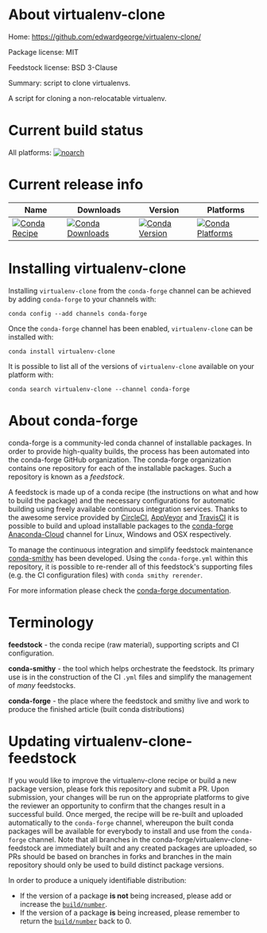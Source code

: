 About virtualenv-clone
======================

Home: https://github.com/edwardgeorge/virtualenv-clone/

Package license: MIT

Feedstock license: BSD 3-Clause

Summary: script to clone virtualenvs.

A script for cloning a non-relocatable virtualenv.


Current build status
====================

All platforms:
[![noarch](https://img.shields.io/circleci/project/github/conda-forge/virtualenv-clone-feedstock/master.svg?label=noarch)](https://circleci.com/gh/conda-forge/virtualenv-clone-feedstock)

Current release info
====================

| Name | Downloads | Version | Platforms |
| --- | --- | --- | --- |
| [![Conda Recipe](https://img.shields.io/badge/recipe-virtualenv--clone-green.svg)](https://anaconda.org/conda-forge/virtualenv-clone) | [![Conda Downloads](https://img.shields.io/conda/dn/conda-forge/virtualenv-clone.svg)](https://anaconda.org/conda-forge/virtualenv-clone) | [![Conda Version](https://img.shields.io/conda/vn/conda-forge/virtualenv-clone.svg)](https://anaconda.org/conda-forge/virtualenv-clone) | [![Conda Platforms](https://img.shields.io/conda/pn/conda-forge/virtualenv-clone.svg)](https://anaconda.org/conda-forge/virtualenv-clone) |

Installing virtualenv-clone
===========================

Installing `virtualenv-clone` from the `conda-forge` channel can be achieved by adding `conda-forge` to your channels with:

```
conda config --add channels conda-forge
```

Once the `conda-forge` channel has been enabled, `virtualenv-clone` can be installed with:

```
conda install virtualenv-clone
```

It is possible to list all of the versions of `virtualenv-clone` available on your platform with:

```
conda search virtualenv-clone --channel conda-forge
```


About conda-forge
=================

conda-forge is a community-led conda channel of installable packages.
In order to provide high-quality builds, the process has been automated into the
conda-forge GitHub organization. The conda-forge organization contains one repository
for each of the installable packages. Such a repository is known as a *feedstock*.

A feedstock is made up of a conda recipe (the instructions on what and how to build
the package) and the necessary configurations for automatic building using freely
available continuous integration services. Thanks to the awesome service provided by
[CircleCI](https://circleci.com/), [AppVeyor](http://www.appveyor.com/)
and [TravisCI](https://travis-ci.org/) it is possible to build and upload installable
packages to the [conda-forge](https://anaconda.org/conda-forge)
[Anaconda-Cloud](http://docs.anaconda.org/) channel for Linux, Windows and OSX respectively.

To manage the continuous integration and simplify feedstock maintenance
[conda-smithy](http://github.com/conda-forge/conda-smithy) has been developed.
Using the ``conda-forge.yml`` within this repository, it is possible to re-render all of
this feedstock's supporting files (e.g. the CI configuration files) with ``conda smithy rerender``.

For more information please check the [conda-forge documentation](https://conda-forge.org/docs/).

Terminology
===========

**feedstock** - the conda recipe (raw material), supporting scripts and CI configuration.

**conda-smithy** - the tool which helps orchestrate the feedstock.
                   Its primary use is in the construction of the CI ``.yml`` files
                   and simplify the management of *many* feedstocks.

**conda-forge** - the place where the feedstock and smithy live and work to
                  produce the finished article (built conda distributions)


Updating virtualenv-clone-feedstock
===================================

If you would like to improve the virtualenv-clone recipe or build a new
package version, please fork this repository and submit a PR. Upon submission,
your changes will be run on the appropriate platforms to give the reviewer an
opportunity to confirm that the changes result in a successful build. Once
merged, the recipe will be re-built and uploaded automatically to the
`conda-forge` channel, whereupon the built conda packages will be available for
everybody to install and use from the `conda-forge` channel.
Note that all branches in the conda-forge/virtualenv-clone-feedstock are
immediately built and any created packages are uploaded, so PRs should be based
on branches in forks and branches in the main repository should only be used to
build distinct package versions.

In order to produce a uniquely identifiable distribution:
 * If the version of a package **is not** being increased, please add or increase
   the [``build/number``](http://conda.pydata.org/docs/building/meta-yaml.html#build-number-and-string).
 * If the version of a package **is** being increased, please remember to return
   the [``build/number``](http://conda.pydata.org/docs/building/meta-yaml.html#build-number-and-string)
   back to 0.